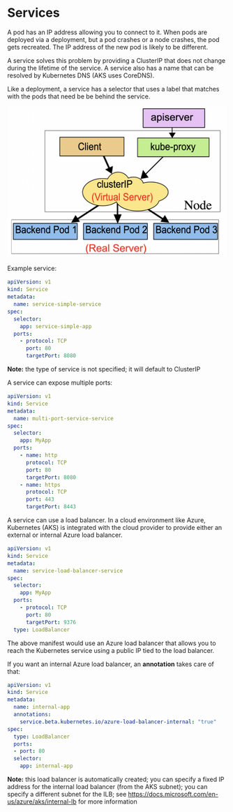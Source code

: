 # Services

A pod has an IP address allowing you to connect to it. When pods are deployed via a deployment, but a pod crashes or a node crashes, the pod gets recreated. The IP address of the new pod is likely to be different.

A service solves this problem by providing a ClusterIP that does not change during the lifetime of the service. A service also has a name that can be resolved by Kubernetes DNS (AKS uses CoreDNS).

Like a deployment, a service has a selector that uses a label that matches with the pods that need be be behind the service.

![Services](Deploy/services-k8s.png)

Example service:

```yaml
apiVersion: v1
kind: Service
metadata:
  name: service-simple-service
spec:
  selector:
    app: service-simple-app
  ports:
    - protocol: TCP
      port: 80
      targetPort: 8080
```

**Note:** the type of service is not specified; it will default to ClusterIP

A service can expose multiple ports:

```yaml
apiVersion: v1
kind: Service
metadata:
  name: multi-port-service-service
spec:
  selector:
    app: MyApp
  ports:
    - name: http
      protocol: TCP
      port: 80
      targetPort: 8080
    - name: https
      protocol: TCP
      port: 443
      targetPort: 8443
```

A service can use a load balancer. In a cloud environment like Azure, Kubernetes (AKS) is integrated with the cloud provider to provide either an external or internal Azure load balancer.

```yaml
apiVersion: v1
kind: Service
metadata:
  name: service-load-balancer-service
spec:
  selector:
    app: MyApp
  ports:
    - protocol: TCP
      port: 80
      targetPort: 9376
  type: LoadBalancer
```

The above manifest would use an Azure load balancer that allows you to reach the Kubernetes service using a public IP tied to the load balancer.

If you want an internal Azure load balancer, an **annotation** takes care of that:

```yaml
apiVersion: v1
kind: Service
metadata:
  name: internal-app
  annotations:
    service.beta.kubernetes.io/azure-load-balancer-internal: "true"
spec:
  type: LoadBalancer
  ports:
  - port: 80
  selector:
    app: internal-app
```

**Note:** this load balancer is automatically created; you can specify a fixed IP address for the internal load balancer (from the AKS subnet); you can specify a different subnet for the ILB; see https://docs.microsoft.com/en-us/azure/aks/internal-lb for more information



